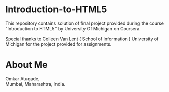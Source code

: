 # Introduction-to-HTML5
This repository contains solution of final project provided during the course "Introduction to HTML5" by University Of Michigan on Coursera.

Special thanks to Colleen Van Lent ( School of Information ) University of Michigan for  the project provided for assignments.

# About Me 
Omkar Atugade,<br>
Mumbai, Maharashtra, India.
